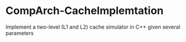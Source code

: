 # CompArch-CacheImplemtation
Implement a two-level (L1 and L2) cache simulator in C++ given several parameters

